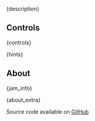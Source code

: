 
{description}

## Controls
{controls}

{hints}

## About
{jam_info}

{about_extra}

Source code available on [GitHub]({source_code_link})
